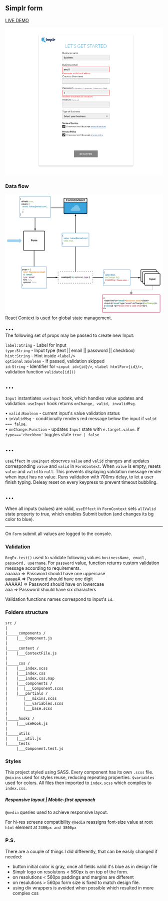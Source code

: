 ## Simplr form

<a href='https://form-ehhlo2y3h.now.sh'>LIVE DEMO</a>

<img src='./readme/screen.png'/>

### Data flow
<img src='./readme/data_flow.jpeg'/>
React Context is used for global state management.
<div style='font-size: 2rem'>...</div>
The following set of props may be passed to create new Input: 

`label:String` - Label for input<br/>
`type:String` - Input type (text || email || password || checkbox)<br/>
`hint:String` - Hint inside `<label/>`<br/>
`optional:Boolean` - If passed, validation skipped<br/>
`id:String` - Identifier for `<input id={id}/>`, `<label htmlFor={id}/>`, validation function `validate[id]()`
<div style='font-size: 2rem'>...</div>

`Input` instantiates `useInput` hook, which handles value updates and validation. `useInput` hook returns `onChange, valid, invalidMsg`. 

• `valid:Boolean` - current input's value validation status<br/>
• `inValidMsg` - conditionally renders red message below the input if `valid === false`.<br/>
• `onChange:Function` - updates `Input` state with `e.target.value`. If `type==='checkbox'` toggles state `true | false`
<div style='font-size: 2rem'>...</div>


`useEffect` in `useInput` observes `value` and `valid` changes and updates corresponding `value` and `valid` in `FormContext`. When `value` is empty, resets `value` and `valid` to `null`. This prevents displaying validation message render when input has no value. Runs validation with 700ms delay, to let a user finish typing. Deleay reset on every keypress to prevent timeout bubbling.

<div style='font-size: 2rem'>...</div>

When all inputs (values) are valid, `useEffect` in `FormContext` sets `allValid` state property to true, which enables Submit button (and changes its bg color to blue).
<hr/>

On `Form` submit all values are logged to the console.

### Validation
`RegEx.test()` used to validate following values `businessName, email, password, username`.
For `password` value, function returns custom validation message according to requirements.<br/>
aaaaaa => Password should have one uppercase<br/>
aaaaaA => Password should have one digit<br/>
AAAAA1 => Password should have on lowercase<br/>
aaa => Password should have six characters<br/>

Validation functions names correspond to input's `id`.

### Folders structure
```
src /
|
|_____components /
|    |___Component.js
|
|_____context /
|    |___ContextFile.js
|
|_____css /
|    |___index.scss
|    |___index.css
|    |___index.css.map
|    |___components /
|    |  |___Component.scss
|    |___partials / 
|       |___mixins.scss
|       |___variables.scss
|       |___base.scss
|
|_____hooks /
|    |___useHook.js
|
|_____utils
|    |___util.js
|_____tests
     |___Component.test.js
```

### Styles

This project styled using SASS. 
Every component has its own `.scss` file. 
`@mixins` used for styles reuse, reducing repeating properties. 
`$variables` used for colors.
All files then imported to `index.scss` which compiles to `index.css`. 

##### Responsive layout | Mobile-first approach

`@media` queries used to achieve responsive layout. 

For hi-res screens compatibility `@media` reassigns font-size value at root `html` element at `2400px and 3800px`


### P.S.
There are a couple of things I did differently, that can be easily changed if needed:
- button initial color is gray, once all fields valid it's blue as in design file
- Simplr logo on resolutons < 560px is on top of the form.
- on resolutions < 560px paddings and margins are different
- on resulutions > 560px form size is fixed to match design file.
- using div wrappers is avoided when possible which resulted in more complex css
